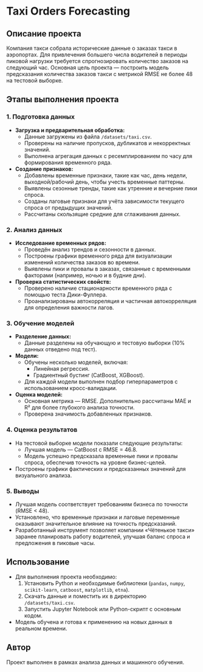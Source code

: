 # Taxi Orders Forecasting

## Описание проекта
Компания такси собрала исторические данные о заказах такси в аэропортах. Для привлечения большего числа водителей в периоды пиковой нагрузки требуется спрогнозировать количество заказов на следующий час. Основная цель проекта — построить модель предсказания количества заказов такси с метрикой RMSE не более 48 на тестовой выборке.

## Этапы выполнения проекта

### 1. Подготовка данных
- **Загрузка и предварительная обработка:**
  - Данные загружены из файла `/datasets/taxi.csv`.
  - Проверены на наличие пропусков, дубликатов и некорректных значений.
  - Выполнена агрегация данных с ресемплированием по часу для формирования временного ряда.
- **Создание признаков:**
  - Добавлены временные признаки, такие как час, день недели, выходной/рабочий день, чтобы учесть временные паттерны.
  - Выявлены сезонные тренды, такие как утренние и вечерние пики спроса.
  - Созданы лаговые признаки для учёта зависимости текущего спроса от предыдущих значений.
  - Рассчитаны скользящие средние для сглаживания данных.

### 2. Анализ данных
- **Исследование временных рядов:**
  - Проведён анализ трендов и сезонности в данных.
  - Построены графики временного ряда для визуализации изменений количества заказов во времени.
  - Выявлены пики и провалы в заказах, связанные с временными факторами (например, ночью и в будние дни).
- **Проверка статистических свойств:**
  - Проверено наличие стационарности временного ряда с помощью теста Дики-Фуллера.
  - Проанализированы автокорреляция и частичная автокорреляция для определения важности лагов.

### 3. Обучение моделей
- **Разделение данных:**
  - Данные разделены на обучающую и тестовую выборки (10% данных отведено под тест).
- **Модели:**
  - Обучены несколько моделей, включая:
    - Линейная регрессия.
    - Градиентный бустинг (CatBoost, XGBoost).
  - Для каждой модели выполнен подбор гиперпараметров с использованием кросс-валидации.
- **Оценка моделей:**
  - Основная метрика — RMSE. Дополнительно рассчитаны MAE и R² для более глубокого анализа точности.
  - Проверена значимость добавленных признаков.

### 4. Оценка результатов
- На тестовой выборке модели показали следующие результаты:
  - Лучшая модель — CatBoost с RMSE = 46.8.
  - Модель успешно предсказала временные пики и провалы спроса, обеспечив точность на уровне бизнес-целей.
- Построены графики фактических и предсказанных значений для визуального анализа.

### 5. Выводы
- Лучшая модель соответствует требованиям бизнеса по точности (RMSE < 48).
- Установлено, что временные признаки и лаговые переменные оказывают значительное влияние на точность предсказаний.
- Разработанный инструмент позволяет компании «Чётенькое такси» заранее планировать работу водителей, улучшая баланс спроса и предложения в пиковые часы.

## Использование
- Для выполнения проекта необходимо:
  1. Установить Python и необходимые библиотеки (`pandas`, `numpy`, `scikit-learn`, `catboost`, `matplotlib`, `etna`).
  2. Скачать данные и поместить их в директорию `/datasets/taxi.csv`.
  3. Запустить Jupyter Notebook или Python-скрипт с основным кодом.
- Модель обучена и готова к применению на новых данных в реальном времени.

## Автор
Проект выполнен в рамках анализа данных и машинного обучения.
